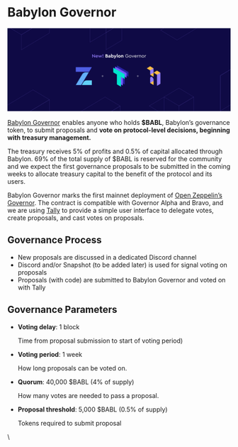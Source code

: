 # Babylon Governor

![](<../../.gitbook/assets/image (3).png>)

[Babylon Governor](https://medium.com/babylon-finance/introducing-babylon-governor-6d9e45d7ca3c) enables anyone who holds **$BABL**, Babylon’s governance token, to submit proposals and **vote on protocol-level decisions, beginning with treasury management.**

The treasury receives 5% of profits and 0.5% of capital allocated through Babylon. 69% of the total supply of $BABL is reserved for the community and we expect the first governance proposals to be submitted in the coming weeks to allocate treasury capital to the benefit of the protocol and its users.

Babylon Governor marks the first mainnet deployment of [Open Zeppelin’s Governor](https://blog.openzeppelin.com/governor-smart-contract/). The contract is compatible with Governor Alpha and Bravo, and we are using [Tally](https://www.withtally.com/) to provide a simple user interface to delegate votes, create proposals, and cast votes on proposals.

## Governance Process

* New proposals are discussed in a dedicated Discord channel
* Discord and/or Snapshot (to be added later) is used for signal voting on proposals
* Proposals (with code) are submitted to Babylon Governor and voted on with Tally

## Governance Parameters

*   **Voting delay**: 1 block

    Time from proposal submission to start of voting period)
*   **Voting period**: 1 week

    How long proposals can be voted on.
*   **Quorum**: 40,000 $BABL (4% of supply)

    How many votes are needed to pass a proposal.
*   **Proposal threshold**: 5,000 $BABL (0.5% of supply)

    Tokens required to submit proposal

\

